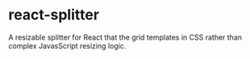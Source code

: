 # react-splitter
A resizable splitter for React that the grid templates in CSS rather than complex JavasScript resizing logic.
